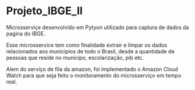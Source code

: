 # Projeto_IBGE_II

Microsserviçe desenvolvido em Pytyon utilizado para captura de dados da pagina do IBGE.

Esse microsservice tem como finalidade extrair e limpar os  dados relacionados aos municipios de todo o Brasil,
desde a quantidade de pessoas que reside no municipo, escolarização, pib etc.

Alem do serviço de fila da amazon, foi implementado o Amazon Cloud Watch para que seja feito o monitoramento do microsserviço
em tempo real.
